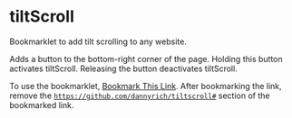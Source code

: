 tiltScroll
==========

Bookmarklet to add tilt scrolling to any website.

Adds a button to the bottom-right corner of the page. Holding this button activates tiltScroll. Releasing the button deactivates tiltScroll.

To use the bookmarklet, <a href="https://github.com/dannyrich/tiltScroll#javascript:%28function%28%29{function%20s%28%29{var%20n=e,r=t[%22referencePoint%22],i=t[%22frontToBack%22];if%28typeof%20r==%22number%22%29{var%20s=i*1.2-r;window.scrollBy%280,s%29}}var%20e=null,t={leftToRight:null,frontToBack:null,compass:null,referencePoint:false},n={handleEvent:function%28%29{t[%22referencePoint%22]=t.frontToBack}},r={handleEvent:function%28%29{t[%22referencePoint%22]=false}},i=%22ontouchstart%22in%20window?{start:%22touchstart%22,end:%22touchend%22}:{start:%22mousedown%22,end:%22mouseup%22};if%28window.DeviceOrientationEvent%29{document.getElementsByTagName%28%22head%22%29[0].innerHTML+=%22%3Cstyle%3E#autoscroll___toScroll{position:fixed;width:0;height:0;border-style:solid;border-width:0%200%2080px%2080px;border-color:transparent%20transparent%20#007bff;line-height:0;bottom:0;right:0;opacity:.3}#autoscroll___toScroll:active{border-color:transparent%20transparent%20red;opacity:1}%3C/style%3E%22;document.body.innerHTML+=%27%3Cdiv%20id=%22autoscroll___toScroll%22%3E%3C/div%3E%27;e=document.getElementById%28%22autoscroll___toScroll%22%29;if%28e%29{window.addEventListener%28%22deviceorientation%22,function%28e%29{t[%22leftToRight%22]=e.gamma;t[%22frontToBack%22]=e.beta;t[%22compass%22]=e.alpha;s%28%29},false%29;e.addEventListener%28i.start,function%28%29{t[%22referencePoint%22]=t.frontToBack},false%29;e.addEventListener%28i.end,function%28%29{t[%22referencePoint%22]=false},false%29}}}%29%28%29;">Bookmark This Link</a>. After bookmarking the link, remove the <code>https://github.com/dannyrich/tiltscroll#</code> section of the bookmarked link.
